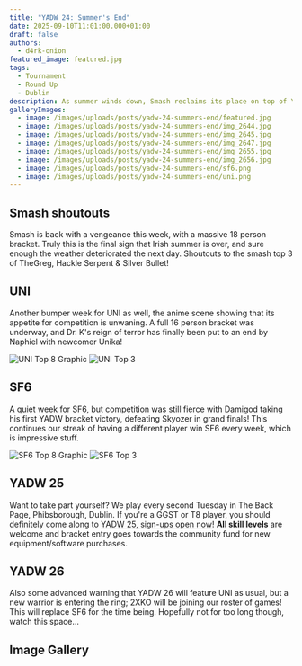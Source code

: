 ```yaml
---
title: "YADW 24: Summer's End"
date: 2025-09-10T11:01:00.000+01:00
draft: false
authors:
  - d4rk-onion
featured_image: featured.jpg
tags:
  - Tournament
  - Round Up
  - Dublin
description: As summer winds down, Smash reclaims its place on top of YADW
galleryImages:
  - image: /images/uploads/posts/yadw-24-summers-end/featured.jpg
  - image: /images/uploads/posts/yadw-24-summers-end/img_2644.jpg
  - image: /images/uploads/posts/yadw-24-summers-end/img_2645.jpg
  - image: /images/uploads/posts/yadw-24-summers-end/img_2647.jpg
  - image: /images/uploads/posts/yadw-24-summers-end/img_2655.jpg
  - image: /images/uploads/posts/yadw-24-summers-end/img_2656.jpg
  - image: /images/uploads/posts/yadw-24-summers-end/sf6.png
  - image: /images/uploads/posts/yadw-24-summers-end/uni.png
---
```

## Smash shoutouts
Smash is back with a vengeance this week, with a massive 18 person bracket. Truly this is the final sign that Irish summer is over, and sure enough the weather deteriorated the next day. Shoutouts to the smash top 3 of TheGreg, Hackle Serpent & Silver Bullet!

## UNI

Another bumper week for UNI as well, the anime scene showing that its appetite for competition is unwaning. A full 16 person bracket was underway, and Dr. K's reign of terror has finally been put to an end by Naphiel with newcomer Unika!

![UNI Top 8 Graphic](/images/uploads/posts/yadw-24-summers-end/uni.png)
![UNI Top 3](/images/uploads/posts/yadw-24-summers-end/img_2656.jpg)


## SF6

A quiet week for SF6, but competition was still fierce with Damigod taking his first YADW bracket victory, defeating Skyozer in grand finals! This continues our streak of having a different player win SF6 every week, which is impressive stuff.

![SF6 Top 8 Graphic](/images/uploads/posts/yadw-24-summers-end/sf6.png)
![SF6 Top 3](/images/uploads/posts/yadw-24-summers-end/img_2656.jpg)

## YADW 25

Want to take part yourself? We play every second Tuesday in The Back Page, Phibsborough, Dublin. If you're a GGST or T8 player, you should definitely come along to [YADW 25, sign-ups open now](https://start.gg/yadw)! **All skill levels** are welcome and bracket entry goes towards the community fund for new equipment/software purchases.

## YADW 26

Also some advanced warning that YADW 26 will feature UNI as usual, but a new warrior is entering the ring; 2XKO will be joining our roster of games! This will replace SF6 for the time being. Hopefully not for too long though, watch this space...

## Image Gallery

